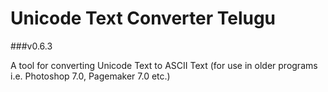 # Unicode Text Converter Telugu
###v0.6.3

A tool for converting Unicode Text to ASCII Text (for use in older programs i.e. Photoshop 7.0, Pagemaker 7.0 etc.)
